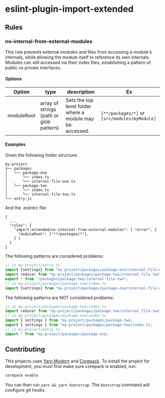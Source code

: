 # eslint-plugin-import-extended

## Rules

### no-internal-from-external-modules

This rule prevents external modules and files from accessing a module's internals, while allowing the module itself to reference its own internals.
Modules can still accessed via their index files, establishing a pattern of public vs private interfaces.

#### Options

| Option     | type                                    | description                                               | Ex                                            |
| ---------- | --------------------------------------- | --------------------------------------------------------- | --------------------------------------------- |
| moduleRoot | array of strings (path or glob pattern) | Sets the top level folder where a module may be accessed. | `[**/packages/*]` or `[src/modules/myModule]` |

#### Examples

Given the following folder structure:

```
my-project
├── packages
│   └── package-one
│       └── index.ts
│       └── internal-file-one.ts
│   └── package-two
│       └── index.ts
│       └── internal-file-two.ts
└── entry.js
```

And the .eslintrc file:

```
{
  ...
  "rules": {
    "import-extended/no-internal-from-external-modules": [ "error", {
      "moduleRoot": ["**/packages/*"],
    } ]
  }
}
```

The following patterns are considered problems:

```js
// in my-project/entry.ts
import {settings} from "my-project/packages/package-one/internal-file-one";
import reducer from "my-project/packages/package-two/internal-file-two";
export * from "/packages/package-two/internal-file-two";
// in my-project/packages/package-two/index.ts
import {settings} from "my-project/packages/package-one/internal-file-one";
```

The following patterns are NOT considered problems:

```js
// in my-project/packages/package-two/index.ts
import reducer from "my-project/packages/package-two/internal-file-two";
// in my-project/packages/package-one/index.ts
import { settings } from "my-project/packages/package-two;
import { settings } from "my-project/packages/package-two/index.ts;
// in my-project/entry.ts
import * from "my-project/packages/package-one;
```

## Contributing

This projects uses [Yarn Modern](https://yarnpkg.com/) and [Corepack](https://github.com/nodejs/corepack). To install the project for development, you must first make sure corepack is enabled, run:

```sh
corepack enable
```

You can then run `yarn && yarn bootstrap`. The `bootstrap` command will configure git hooks.
